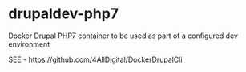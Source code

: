 # drupaldev-php7
Docker Drupal PHP7 container to be used as part of a configured dev environment

SEE - https://github.com/4AllDigital/DockerDrupalCli
